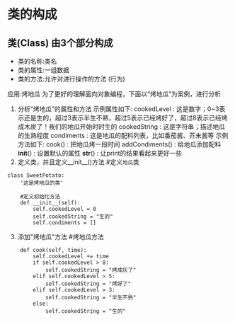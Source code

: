 # 类的构成
## 类(Class) 由3个部分构成
- 类的名称:类名
- 类的属性:一组数据
- 类的方法:允许对进行操作的方法 (行为)


应用:烤地瓜
为了更好的理解面向对象编程，下面以“烤地瓜”为案例，进行分析

1. 分析“烤地瓜”的属性和方法
示例属性如下:
cookedLevel : 这是数字；0~3表示还是生的，超过3表示半生不熟，超过5表示已经烤好了，超过8表示已经烤成木炭了！我们的地瓜开始时时生的
cookedString : 这是字符串；描述地瓜的生熟程度
condiments : 这是地瓜的配料列表，比如番茄酱、芥末酱等
示例方法如下:
cook() : 把地瓜烤一段时间
addCondiments() : 给地瓜添加配料
__init__() : 设置默认的属性
__str__() : 让print的结果看起来更好一些
2. 定义类，并且定义__init__()方法
#定义`地瓜`类
```
class SweetPotato:
    '这是烤地瓜的类'

    #定义初始化方法
    def __init__(self):
        self.cookedLevel = 0
        self.cookedString = "生的"
        self.condiments = []
```
3. 添加"烤地瓜"方法
    #烤地瓜方法
```
    def cook(self, time):
        self.cookedLevel += time
        if self.cookedLevel > 8:
            self.cookedString = "烤成灰了"
        elif self.cookedLevel > 5:
            self.cookedString = "烤好了"    
        elif self.cookedLevel > 3:
            self.cookedString = "半生不熟"
        else:
            self.cookedString = "生的"
```
